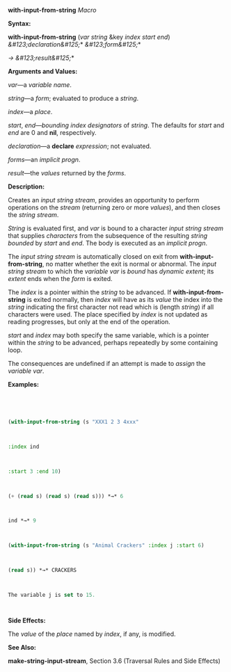 **with-input-from-string** *Macro* 



**Syntax:** 



**with-input-from-string** (*var string* &key *index start end*) *\&#123;declaration\&#125;*\* *\&#123;form\&#125;*\* 



*→ \&#123;result\&#125;*\* 



**Arguments and Values:** 



*var*—a *variable name*. 



*string*—a *form*; evaluated to produce a *string*. 



*index*—a *place*. 



*start*, *end*—*bounding index designators* of *string*. The defaults for *start* and *end* are 0 and **nil**, respectively. 



*declaration*—a **declare** *expression*; not evaluated. 



*forms*—an *implicit progn*. 



*result*—the *values* returned by the *forms*. 



**Description:** 



Creates an *input string stream*, provides an opportunity to perform operations on the *stream* (returning zero or more *values*), and then closes the *string stream*. 







 



 



*String* is evaluated first, and *var* is bound to a character *input string stream* that supplies *characters* from the subsequence of the resulting *string bounded* by *start* and *end*. The body is executed as an *implicit progn*. 



The *input string stream* is automatically closed on exit from **with-input-from-string**, no matter whether the exit is normal or abnormal. The *input string stream* to which the *variable var* is *bound* has *dynamic extent*; its *extent* ends when the *form* is exited. 



The *index* is a pointer within the *string* to be advanced. If **with-input-from-string** is exited normally, then *index* will have as its *value* the index into the *string* indicating the first character not read which is (length *string*) if all characters were used. The place specified by *index* is not updated as reading progresses, but only at the end of the operation. 



*start* and *index* may both specify the same variable, which is a pointer within the *string* to be advanced, perhaps repeatedly by some containing loop. 



The consequences are undefined if an attempt is made to *assign* the *variable var*. 



**Examples:**
```lisp
 



(with-input-from-string (s "XXX1 2 3 4xxx" 



:index ind 



:start 3 :end 10) 



(+ (read s) (read s) (read s))) *→* 6 



ind *→* 9 



(with-input-from-string (s "Animal Crackers" :index j :start 6) 



(read s)) *→* CRACKERS 



The variable j is set to 15. 




```
**Side Effects:** 



The *value* of the *place* named by *index*, if any, is modified. 



**See Also:** 



**make-string-input-stream**, Section 3.6 (Traversal Rules and Side Effects) 



